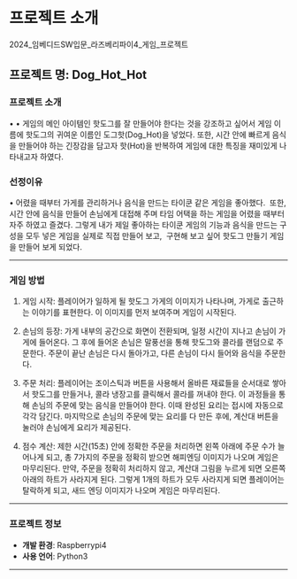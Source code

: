 # 프로젝트 소개
2024_임베디드SW입문_라즈베리파이4_게임_프로젝트

## 프로젝트 명: Dog_Hot_Hot

### 프로젝트 소개
•  • 게임의 메인 아이템인 핫도그를 잘 만들어야 한다는 것을 강조하고 싶어서 게임 
	 이름에 핫도그의 귀여운 이름인 도그핫(Dog_Hot)을 넣었다. 또한, 시간 안에 
	 빠르게 음식을 만들어야 하는 긴장감을 담고자 핫(Hot)을 반복하여 게임에 대한 
	 특징을 재미있게 나타내고자 하였다.

### 선정이유
• 어렸을 때부터 가게를 관리하거나 음식을 만드는 타이쿤 같은 게임을 좋아했다. 
	 또한, 시간 안에 음식을 만들어 손님에게 대접해 주며 타임 어택을 하는 게임을 
   어렸을 때부터 자주 하였고 즐겼다. 그렇게 내가 제일 좋아하는 타이쿤 게임의 
	 기능과 음식을 만드는 구성을 모두 넣은 게임을 실제로 직접 만들어 보고, 
   구현해 보고 싶어 핫도그 만들기 게임을 만들어 보게 되었다.

---

### 게임 방법

1. 게임 시작: 플레이어가 일하게 될 핫도그 가게의 이미지가 나타나며, 가게로
	           출근하는 이야기를 표현한다. 이 이미지를 먼저 보여주며 게임이 
		   시작된다.

2. 손님의 등장: 가게 내부의 공간으로 화면이 전환되며, 일정 시간이 지나고 손님이
		      가게에 들어온다. 그 후에 들어온 손님은 말풍선을 통해 핫도그와 
		      콜라를 랜덤으로 주문한다. 주문이 끝난 손님은 다시 돌아가고,
		      다른 손님이 다시 들어와 음식을 주문한다.

3. 주문 처리: 플레이어는 조이스틱과 버튼을 사용해서 올바른 재료들을 순서대로
		    쌓아서 핫도그를 만들거나, 콜라 냉장고를 클릭해서 콜라를 꺼내야 
		    한다. 이 과정들을 통해 손님의 주문에 맞는 음식을 만들어야 한다. 
		    이때 완성된 요리는 접시에 자동으로 각각 담긴다. 마지막으로 
		    손님의 주문에 맞는 요리를 다 만든 후에, 계산대 버튼을 눌러야 
		    손님에게 요리가 제공된다. 

4. 점수 계산: 제한 시간(15초) 안에 정확한 주문을 처리하면 왼쪽 아래에 주문 수가
		    늘어나게 되고, 총 7가지의 주문을 정확히 받으면 해피엔딩 이미지가
	 	    나오며 게임은 마무리된다. 만약, 주문을 정확히 처리하지 않고,
		    계산대 그림을 누르게 되면 오른쪽 아래의 하트가 사라지게 된다.
		    그렇게 1개의 하트가 모두 사라지게 되면 플레이어는 탈락하게 되고,
		    새드 엔딩 이미지가 나오며 게임은 마무리된다.

---

### 프로젝트 정보

- **개발 환경**: Raspberrypi4
- **사용 언어**: Python3

---
